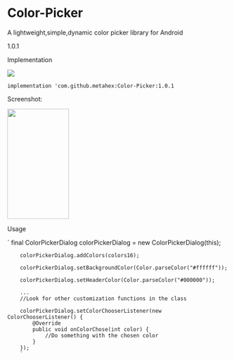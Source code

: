 # Color-Picker
A lightweight,simple,dynamic color picker library for Android

1.0.1

Implementation

[![](https://jitpack.io/v/metahex/Color-Picker.svg)](https://jitpack.io/#metahex/Color-Picker)

`implementation 'com.github.metahex:Color-Picker:1.0.1`

Screenshot:

<img src="https://github.com/metahex/Color-Picker/blob/master/ss1.png" width="140" height="250"/>

Usage

`
        final ColorPickerDialog colorPickerDialog = new ColorPickerDialog(this);

        colorPickerDialog.addColors(colors16);

        colorPickerDialog.setBackgroundColor(Color.parseColor("#ffffff"));
        
        colorPickerDialog.setHeaderColor(Color.parseColor("#000000"));
        
        ...
        //Look for other customization functions in the class
        
        colorPickerDialog.setColorChooserListener(new ColorChooserListener() {
            @Override
            public void onColorChose(int color) {
                //Do something with the chosen color
            }
        });
        `
